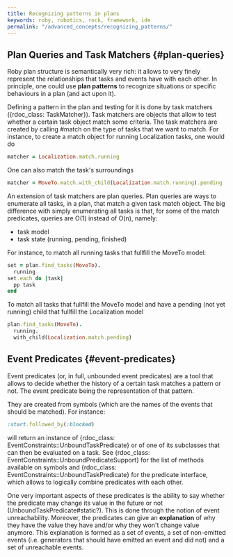 ```yaml
---
title: Recognizing patterns in plans
keywords: roby, robotics, rock, framework, ide
permalink: "/advanced_concepts/recognizing_patterns/"
---
```


Plan Queries and Task Matchers {#plan-queries}
-----------------------------
Roby plan structure is semantically very rich: it allows to very finely
represent the relationships that tasks and events have with each other. In
principle, one could use __plan patterns__ to recognize situations or specific
behaviours in a plan (and act upon it).

Defining a pattern in the plan and testing for it is done by task matchers
({rdoc_class: TaskMatcher}). Task matchers are objects that allow to test
whether a certain task object match some criteria.  The task matchers are
created by calling #match on the type of tasks that we want to match. For
instance, to create a match object for running Localization tasks, one would do

``` ruby
matcher = Localization.match.running
```

One can also match the task's surroundings

``` ruby
matcher = MoveTo.match.with_child(Localization.match.running).pending
```

An extension of task matchers are plan queries. Plan queries are ways to
enumerate all tasks, in a plan, that match a given task match object. The big
difference with simply enumerating all tasks is that, for some of the match
predicates, queries are O(1) instead of O(n), namely:

 * task model
 * task state (running, pending, finished)

For instance, to match all running tasks that fullfill the MoveTo model:

``` ruby
set = plan.find_tasks(MoveTo).
  running
set.each do |task|
  pp task
end
```

To match all tasks that fullfill the MoveTo model and have a pending (not yet
running) child that fullfill the Localization model

``` ruby
plan.find_tasks(MoveTo).
  running.
  with_child(Localization.match.pending)
```

Event Predicates {#event-predicates}
----------------
Event predicates (or, in full, unbounded event predicates) are a tool that
allows to decide whether the history of a certain task matches a pattern or not.
The event predicate being the representation of that pattern.

They are created from symbols (which are the names of the events that should be
matched). For instance:

``` ruby
:start.followed_by(:blocked)
```

will return an instance of {rdoc_class: EventConstraints::UnboundTaskPredicate}
or of one of its subclasses that can then be evaluated on a task. See
{rdoc_class: EventConstraints::UnboundPredicateSupport} for the list of methods
available on symbols and {rdoc_class: EventConstraints::UnboundTaskPredicate}
for the predicate interface, which allows to logically combine predicates with
each other.

One very important aspects of these predicates is the ability to say whether the
predicate may change its value in the future or not
(UnboundTaskPredicate#static?). This is done through the notion of event
unreachability. Moreover, the predicates can give an __explanation__ of why they
have the value they have and/or why they won't change value anymore. This
explanation is formed as a set of events, a set of non-emitted events (i.e.
generators that should have emitted an event and did not) and a set of
unreachable events.
